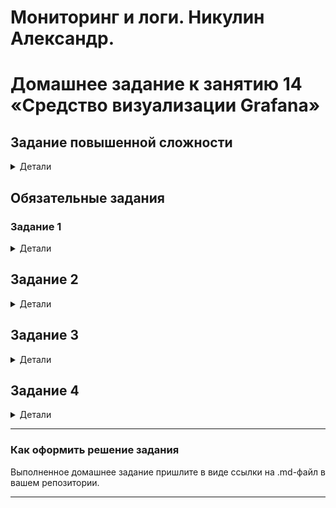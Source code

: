 # Мониторинг и логи. Никулин Александр. 
# Домашнее задание к занятию 14 «Средство визуализации Grafana»

## Задание повышенной сложности

<details>
	<summary>Детали</summary>

  **При решении задания 1** не используйте директорию [help](./help) для сборки проекта. Самостоятельно разверните grafana, где в роли источника данных будет выступать prometheus, а сборщиком данных будет node-exporter:

  - grafana;
  - prometheus-server;
  - prometheus node-exporter.

  За дополнительными материалами можете обратиться в официальную документацию grafana и prometheus.

  В решении к домашнему заданию также приведите все конфигурации, скрипты, манифесты, которые вы 
  использовали в процессе решения задания.

  **При решении задания 3** вы должны самостоятельно завести удобный для вас канал нотификации, например, Telegram или email, и отправить туда тестовые события.

  В решении приведите скриншоты тестовых событий из каналов нотификаций.
</details>

## Обязательные задания

### Задание 1

<details>
	<summary>Детали</summary>

  1. Используя директорию [help](./help) внутри этого домашнего задания, запустите связку prometheus-grafana.
  1. Зайдите в веб-интерфейс grafana, используя авторизационные данные, указанные в манифесте docker-compose.
  1. Подключите поднятый вами prometheus, как источник данных.
  1. Решение домашнего задания — скриншот веб-интерфейса grafana со списком подключенных Datasource.

</details>

## Задание 2

<details>
	<summary>Детали</summary>

  Изучите самостоятельно ресурсы:

  1. [PromQL tutorial for beginners and humans](https://valyala.medium.com/promql-tutorial-for-beginners-9ab455142085).
  1. [Understanding Machine CPU usage](https://www.robustperception.io/understanding-machine-cpu-usage).
  1. [Introduction to PromQL, the Prometheus query language](https://grafana.com/blog/2020/02/04/introduction-to-promql-the-prometheus-query-language/).

  Создайте Dashboard и в ней создайте Panels:

  - утилизация CPU для nodeexporter (в процентах, 100-idle);
  - CPULA 1/5/15;
  - количество свободной оперативной памяти;
  - количество места на файловой системе.

  Для решения этого задания приведите promql-запросы для выдачи этих метрик, а также скриншот получившейся Dashboard.
</details>

## Задание 3

<details>
	<summary>Детали</summary>

  1. Создайте для каждой Dashboard подходящее правило alert — можно обратиться к первой лекции в блоке «Мониторинг».
  1. В качестве решения задания приведите скриншот вашей итоговой Dashboard.
</details>

## Задание 4

<details>
	<summary>Детали</summary>

  1. Сохраните ваш Dashboard.Для этого перейдите в настройки Dashboard, выберите в боковом меню «JSON MODEL». Далее скопируйте отображаемое json-содержимое в отдельный файл и сохраните его.
  1. В качестве решения задания приведите листинг этого файла.
</details>

---

### Как оформить решение задания

Выполненное домашнее задание пришлите в виде ссылки на .md-файл в вашем репозитории.

---
